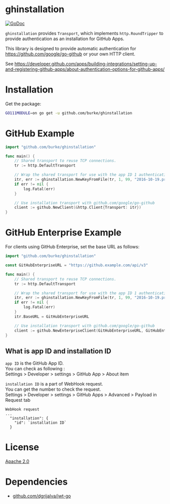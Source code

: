 # ghinstallation

[![GoDoc](https://godoc.org/github.com/burke/ghinstallation?status.svg)](https://godoc.org/github.com/burke/ghinstallation)

`ghinstallation` provides `Transport`, which implements `http.RoundTripper` to
provide authentication as an installation for GitHub Apps.

This library is designed to provide automatic authentication for
https://github.com/google/go-github or your own HTTP client.

See
https://developer.github.com/apps/building-integrations/setting-up-and-registering-github-apps/about-authentication-options-for-github-apps/

# Installation

Get the package:

```bash
GO111MODULE=on go get -u github.com/burke/ghinstallation
```

# GitHub Example

```go
import "github.com/burke/ghinstallation"

func main() {
    // Shared transport to reuse TCP connections.
    tr := http.DefaultTransport

    // Wrap the shared transport for use with the app ID 1 authenticating with installation ID 99.
    itr, err := ghinstallation.NewKeyFromFile(tr, 1, 99, "2016-10-19.private-key.pem")
    if err != nil {
        log.Fatal(err)
    }

    // Use installation transport with github.com/google/go-github
    client := github.NewClient(&http.Client{Transport: itr})
}
```

# GitHub Enterprise Example

For clients using GitHub Enterprise, set the base URL as follows:

```go
import "github.com/burke/ghinstallation"

const GitHubEnterpriseURL = "https://github.example.com/api/v3"

func main() {
    // Shared transport to reuse TCP connections.
    tr := http.DefaultTransport

    // Wrap the shared transport for use with the app ID 1 authenticating with installation ID 99.
    itr, err := ghinstallation.NewKeyFromFile(tr, 1, 99, "2016-10-19.private-key.pem")
    if err != nil {
        log.Fatal(err)
    }
    itr.BaseURL = GitHubEnterpriseURL

    // Use installation transport with github.com/google/go-github
    client := github.NewEnterpriseClient(GitHubEnterpriseURL, GitHubEnterpriseURL, &http.Client{Transport: itr})
}
```

## What is app ID and installation ID

`app ID` is the GitHub App ID. \
You can check as following : \
Settings > Developer > settings > GitHub App > About item

`installation ID` is a part of WebHook request. \
You can get the number to check the request. \
Settings > Developer > settings > GitHub Apps > Advanced > Payload in Request
tab

```
WebHook request
...
  "installation": {
    "id": `installation ID`
  }
```

# License

[Apache 2.0](LICENSE)

# Dependencies

-   [github.com/dgrijalva/jwt-go](https://github.com/dgrijalva/jwt-go)
